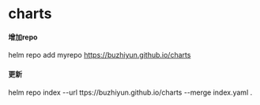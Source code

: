 # charts

#### 增加repo
helm repo add myrepo https://buzhiyun.github.io/charts

#### 更新
helm repo index --url ttps://buzhiyun.github.io/charts --merge index.yaml .
